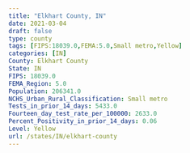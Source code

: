 ```yaml
---
title: "Elkhart County, IN"
date: 2021-03-04
draft: false
type: county
tags: [FIPS:18039.0,FEMA:5.0,Small metro,Yellow]
categories: [IN]
County: Elkhart County
State: IN
FIPS: 18039.0
FEMA_Region: 5.0
Population: 206341.0
NCHS_Urban_Rural_Classification: Small metro
Tests_in_prior_14_days: 5433.0
Fourteen_day_test_rate_per_100000: 2633.0
Percent_Positivity_in_prior_14_days: 0.06
Level: Yellow
url: /states/IN/elkhart-county
---
```



